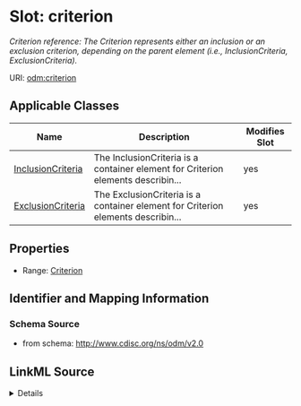 # Slot: criterion


_Criterion reference: The Criterion represents either an inclusion or an exclusion criterion, depending on the parent element (i.e., InclusionCriteria, ExclusionCriteria)._



URI: [odm:criterion](http://www.cdisc.org/ns/odm/v2.0/criterion)



<!-- no inheritance hierarchy -->




## Applicable Classes

| Name | Description | Modifies Slot |
| --- | --- | --- |
[InclusionCriteria](InclusionCriteria.md) | The InclusionCriteria is a container element for Criterion elements describin... |  yes  |
[ExclusionCriteria](ExclusionCriteria.md) | The ExclusionCriteria is a container element for Criterion elements describin... |  yes  |







## Properties

* Range: [Criterion](Criterion.md)





## Identifier and Mapping Information







### Schema Source


* from schema: http://www.cdisc.org/ns/odm/v2.0




## LinkML Source

<details>
```yaml
name: criterion
description: 'Criterion reference: The Criterion represents either an inclusion or
  an exclusion criterion, depending on the parent element (i.e., InclusionCriteria,
  ExclusionCriteria).'
from_schema: http://www.cdisc.org/ns/odm/v2.0
rank: 1000
alias: criterion
domain_of:
- InclusionCriteria
- ExclusionCriteria
range: Criterion

```
</details>